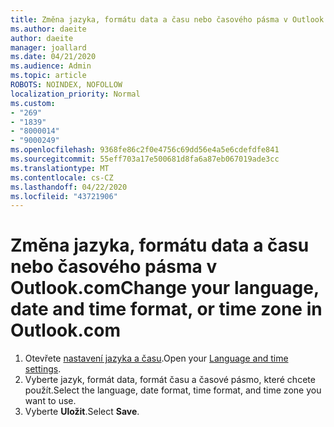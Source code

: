 ```yaml
---
title: Změna jazyka, formátu data a času nebo časového pásma v Outlook.com
ms.author: daeite
author: daeite
manager: joallard
ms.date: 04/21/2020
ms.audience: Admin
ms.topic: article
ROBOTS: NOINDEX, NOFOLLOW
localization_priority: Normal
ms.custom:
- "269"
- "1839"
- "8000014"
- "9000249"
ms.openlocfilehash: 9368fe86c2f0e4756c69dd56e4a5e6cdefdfe841
ms.sourcegitcommit: 55eff703a17e500681d8fa6a87eb067019ade3cc
ms.translationtype: MT
ms.contentlocale: cs-CZ
ms.lasthandoff: 04/22/2020
ms.locfileid: "43721906"
---
```

# <a name="change-your-language-date-and-time-format-or-time-zone-in-outlookcom"></a><span data-ttu-id="f85ab-102">Změna jazyka, formátu data a času nebo časového pásma v Outlook.com</span><span class="sxs-lookup"><span data-stu-id="f85ab-102">Change your language, date and time format, or time zone in Outlook.com</span></span>

1. <span data-ttu-id="f85ab-103">Otevřete [nastavení jazyka a času](https://go.microsoft.com/fwlink/?linkid=2085505).</span><span class="sxs-lookup"><span data-stu-id="f85ab-103">Open your [Language and time settings](https://go.microsoft.com/fwlink/?linkid=2085505).</span></span>
1. <span data-ttu-id="f85ab-104">Vyberte jazyk, formát data, formát času a časové pásmo, které chcete použít.</span><span class="sxs-lookup"><span data-stu-id="f85ab-104">Select the language, date format, time format, and time zone you want to use.</span></span>
1. <span data-ttu-id="f85ab-105">Vyberte **Uložit**.</span><span class="sxs-lookup"><span data-stu-id="f85ab-105">Select **Save**.</span></span>